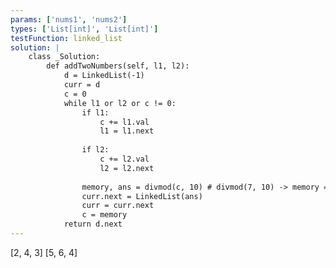```yaml
---
params: ['nums1', 'nums2']
types: ['List[int]', 'List[int]']
testFunction: linked_list
solution: |
    class _Solution:
        def addTwoNumbers(self, l1, l2):
            d = LinkedList(-1)
            curr = d
            c = 0
            while l1 or l2 or c != 0:
                if l1:
                    c += l1.val
                    l1 = l1.next
                
                if l2:
                    c += l2.val
                    l2 = l2.next
                
                memory, ans = divmod(c, 10) # divmod(7, 10) -> memory = 0, ans = 7
                curr.next = LinkedList(ans)
                curr = curr.next
                c = memory
            return d.next
---
```

[2, 4, 3]
[5, 6, 4]


